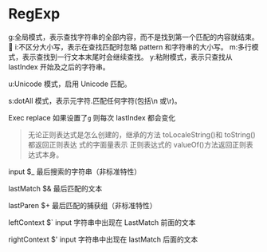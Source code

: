 # RegExp

g:全局模式，表示查找字符串的全部内容，而不是找到第一个匹配的内容就结束。  i:不区分大小写，表示在查找匹配时忽略 pattern 和字符串的大小写。
m:多行模式，表示查找到一行文本末尾时会继续查找。
y:粘附模式，表示只查找从 lastIndex 开始及之后的字符串。

u:Unicode 模式，启用 Unicode 匹配。

s:dotAll 模式，表示元字符.匹配任何字符(包括\n 或\r)。

Exec replace 如果设置了`g` 则每次 lastIndex 都会变化

> 无论正则表达式是怎么创建的，继承的方法 toLocaleString()和 toString()都返回正则表达 式的字面量表示 正则表达式的 valueOf()方法返回正则表达式本身。

input $\_ 最后搜索的字符串（非标准特性）

lastMatch $& 最后匹配的文本

lastParen $+ 最后匹配的捕获组（非标准特性）

leftContext $` input 字符串中出现在 LastMatch 前面的文本

rightContext $' input 字符串中出现在 lastMatch 后面的文本
